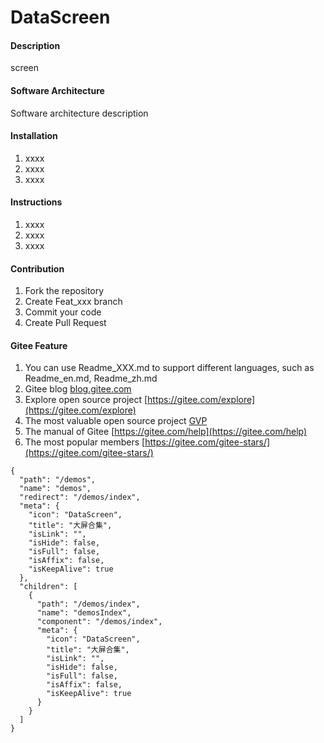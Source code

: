# DataScreen

#### Description
screen

#### Software Architecture
Software architecture description

#### Installation

1.  xxxx
2.  xxxx
3.  xxxx

#### Instructions

1.  xxxx
2.  xxxx
3.  xxxx

#### Contribution

1.  Fork the repository
2.  Create Feat_xxx branch
3.  Commit your code
4.  Create Pull Request


#### Gitee Feature

1.  You can use Readme\_XXX.md to support different languages, such as Readme\_en.md, Readme\_zh.md
2.  Gitee blog [blog.gitee.com](https://blog.gitee.com)
3.  Explore open source project [https://gitee.com/explore](https://gitee.com/explore)
4.  The most valuable open source project [GVP](https://gitee.com/gvp)
5.  The manual of Gitee [https://gitee.com/help](https://gitee.com/help)
6.  The most popular members  [https://gitee.com/gitee-stars/](https://gitee.com/gitee-stars/)

```
{
  "path": "/demos",
  "name": "demos",
  "redirect": "/demos/index",
  "meta": {
    "icon": "DataScreen",
    "title": "大屏合集",
    "isLink": "",
    "isHide": false,
    "isFull": false,
    "isAffix": false,
    "isKeepAlive": true
  },
  "children": [
    {
      "path": "/demos/index",
      "name": "demosIndex",
      "component": "/demos/index",
      "meta": {
        "icon": "DataScreen",
        "title": "大屏合集",
        "isLink": "",
        "isHide": false,
        "isFull": false,
        "isAffix": false,
        "isKeepAlive": true
      }
    }
  ]
}
```